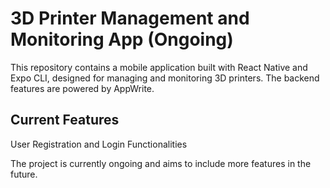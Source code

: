 # 3D Printer Management and Monitoring App (Ongoing)

This repository contains a mobile application built with React Native and Expo CLI, designed for managing and monitoring 3D printers. The backend features are powered by AppWrite.

## Current Features
User Registration and Login Functionalities

The project is currently ongoing and aims to include more features in the future.
